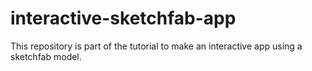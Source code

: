 # interactive-sketchfab-app
This repository is part of the tutorial to make an interactive app using a sketchfab model.
